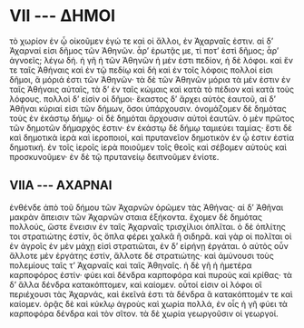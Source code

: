 

# VII --- ΔΗΜΟΙ

τὸ χωρίον ἐν ᾧ οἰκοῦμεν ἐγώ τε καὶ οἱ ἄλλοι, ἐν
Ἀχαρναῖς ἐστιν. αἱ δ’ Ἀχαρναί εἰσι δῆμος τῶν
Ἀθηνῶν. ἆρ’ ἐρωτᾷς με, τί ποτ’ ἐστὶ δῆμος; ἆρ’
ἀγνοεῖς; λέγω δή. ἡ γῆ ἡ τῶν Ἀθηνῶν ἡ μέν ἐστι
πεδίον, ἡ δὲ λόφοι. καὶ ἔν τε ταῖς Ἀθήναις καὶ ἐν
τῷ πεδίῳ καὶ δὴ καὶ ἐν τοῖς λόφοις πολλοί εἰσι
δῆμοι, ἃ μόριά ἐστι τῶν Ἀθηνῶν· τὰ δὲ τῶν Ἀθηνῶν
μόρια τὰ μέν ἐστιν ἐν ταῖς Ἀθήναις αὐταῖς, τὰ δ’ ἐν
ταῖς κώμαις καὶ κατὰ τὸ πέδιον καὶ κατὰ τοὺς λόφους.
πολλοὶ δ’ εἰσὶν οἱ δῆμοι· ἕκαστος δ’ ἄρχει αὐτὸς ἑαυτοῦ,
αἱ δ’ Ἀθῆναι κύριαί εἰσι τῶν δήμων, ὅσοι ὑπάρχουσιν.
ὀνομάζομεν δὲ δημότας τοὺς ἐν ἑκάστῳ δήμῳ·
οἱ δὲ δημόται ἄρχουσιν αὐτοὶ ἑαυτῶν. ὁ μὲν πρῶτος
τῶν δημοτῶν δήμαρχός ἐστιν· ἐν ἑκάστῳ δὲ δήμῳ
ταμιεύει ταμίας· ἔστι δὲ καὶ δημοτικὰ ἱερὰ καὶ ἱεροποιοί,
καὶ πρυτανεῖον δημοτικὸν ἐν ᾧ ἐστιν ἑστία
δημοτική. ἐν τοῖς ἱεροῖς ἱερὰ ποιοῦμεν τοῖς θεοῖς καὶ
σέβομεν αὐτοὺς καὶ προσκυνοῦμεν· ἐν δὲ τῷ πρυτανείῳ
δειπνοῦμεν ἐνίοτε.

## VIIΑ --- ΑΧΑΡΝΑΙ

ἐνθένδε ἀπὸ τοῦ δήμου τῶν Ἀχαρνῶν ὁρῶμεν τὰς
Ἀθήνας· αἱ δ’ Ἀθῆναι μακρὰν ἄπεισιν τῶν Ἀχαρνῶν
σταια ἑξήκοντα. ἔχομεν δὲ δημότας πολλούς, ὥστε
ἔνεισιν ἐν ταῖς Ἀχαρναῖς τρισχίλιοι ὁπλῖται. ὁ δὲ
ὁπλίτης τοι στρατιώτης ἐστίν, ὃς ὅπλα φέρει χαλκᾶ ἢ
σιδηρᾶ. καὶ γὰρ οἱ πολῖται οἱ ἐν ἀγροῖς ἐν μὲν μάχῃ
εἰσὶ στρατιῶται, ἐν δ’ εἰρήνῃ ἐργάται. ὁ αὐτὸς οὖν
ἄλλοτε μὲν ἐργάτης ἐστίν, ἄλλοτε δὲ στρατιώτης· καὶ 
ἀμύνουσι τοὺς πολεμίους ταῖς τ’ Ἀχαρναῖς καὶ ταῖς
Ἀθηναῖς. ἡ δὲ γῆ ἡ ἡμετέρα καρποφόρος ἐστίν· φύει
καὶ δένδρα καρποφόρα καὶ πυροὺς καὶ κρίθας· τὰ δ’
ἄλλα δένδρα κατακόπτομεν, καὶ καίομεν. οὗτοί εἰσιν
οἱ λόφοι οἳ περιέχουσι τὰς Ἀχαρνάς, καὶ ἐκεῖνά ἐστι
τὰ δένδρα ἃ κατακόπτομέν τε καὶ καίομεν. ὁρᾷς
δὲ καὶ κύκλῳ ἀγροὺς καὶ χωρία πολλά, ἐν οἷς ἡ γῆ
φύει τὰ καρποφόρα δένδρα καὶ τὸν σῖτον. τὰ δὲ
χωρία γεωργοῦσιν οἱ γεωργοί.

